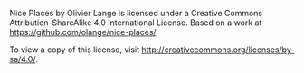 Nice Places by Olivier Lange is licensed under a Creative Commons Attribution-ShareAlike 4.0 International License.
Based on a work at https://github.com/olange/nice-places/.

To view a copy of this license, visit http://creativecommons.org/licenses/by-sa/4.0/.
